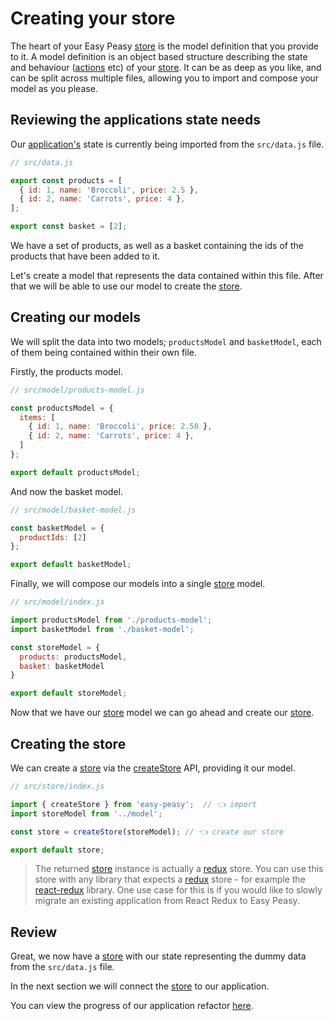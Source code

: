 # Creating your store

The heart of your Easy Peasy [store](/docs/api/store) is the model definition that you provide to it. A model definition is an object based structure describing the state and behaviour ([actions](/docs/api/action) etc) of your [store](/docs/api/store). It can be as deep as you like, and can be split across multiple files, allowing you to import and compose your model as you please.

## Reviewing the applications state needs

Our [application's](https://codesandbox.io/s/easy-peasy-tutorial-start-8qz5k) state is currently being imported from the `src/data.js` file. 

```javascript
// src/data.js

export const products = [
  { id: 1, name: 'Broccoli', price: 2.5 },
  { id: 2, name: 'Carrots', price: 4 },
];

export const basket = [2];
```

We have a set of products, as well as a basket containing the ids of the products that have been added to it.

Let's create a model that represents the data contained within this file. After that we will be able to use our model to create the [store](/docs/api/store).

## Creating our models

We will split the data into two models; `productsModel` and `basketModel`, each of them being contained within their own file.

Firstly, the products model.

```javascript
// src/model/products-model.js

const productsModel = {
  items: [
    { id: 1, name: 'Broccoli', price: 2.50 },
    { id: 2, name: 'Carrots', price: 4 },
  ]
};

export default productsModel;
```

And now the basket model.

```javascript
// src/model/basket-model.js

const basketModel = {
  productIds: [2]
};

export default basketModel;
```

Finally, we will compose our models into a single [store](/docs/api/store) model.

```javascript
// src/model/index.js

import productsModel from './products-model';
import basketModel from './basket-model';

const storeModel = {
  products: productsModel,
  basket: basketModel
}

export default storeModel;
```

Now that we have our [store](/docs/api/store) model we can go ahead and create our [store](/docs/api/store).

## Creating the store

We can create a [store](/docs/api/store) via the [createStore](/docs/api/create-store) API, providing it our model.

```typescript
// src/store/index.js

import { createStore } from 'easy-peasy';  // 👈 import
import storeModel from '../model';

const store = createStore(storeModel); // 👈 create our store

export default store;
```

> The returned [store](/docs/api/create-store) instance is actually a [redux](https://redux.js.org/) store. You can use this store with any library that expects a [redux](https://redux.js.org/) store - for example the [react-redux](https://github.com/reduxjs/react-redux) library. One use case for this is if you would like to slowly migrate an existing application from React Redux to Easy Peasy.

## Review

Great, we now have a [store](/docs/api/create-store) with our state representing the dummy data from the `src/data.js` file.

In the next section we will connect the [store](/docs/api/store) to our application.

You can view the progress of our application refactor [here](https://codesandbox.io/s/easy-peasy-tutorial-store-zgtwh).
